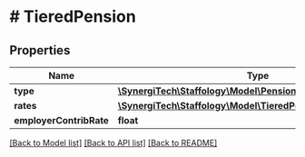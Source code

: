 # # TieredPension

## Properties

Name | Type | Description | Notes
------------ | ------------- | ------------- | -------------
**type** | [**\SynergiTech\Staffology\Model\PensionContributionLevelType**](PensionContributionLevelType.md) |  | [optional]
**rates** | [**\SynergiTech\Staffology\Model\TieredPensionRate[]**](TieredPensionRate.md) |  | [optional]
**employerContribRate** | **float** |  | [optional]

[[Back to Model list]](../../README.md#models) [[Back to API list]](../../README.md#endpoints) [[Back to README]](../../README.md)

